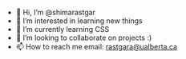 - 👋 Hi, I’m @shimarastgar
- 👀 I’m interested in learning new things  
- 🌱 I’m currently learning CSS
- 💞️ I’m looking to collaborate on projects :)
- 📫 How to reach me email: rastgara@ualberta.ca

<!---
rastgara/rastgara is a ✨ special ✨ repository because its `README.md` (this file) appears on your GitHub profile.
You can click the Preview link to take a look at your changes.
--->
